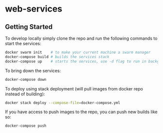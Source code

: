 # web-services

## Getting Started

To develop locally simply clone the repo and run the following commands to start the services:

```bash
docker swarm init    # to make your current machine a swarm manager
docker-compose build # builds the services stack
docker-compose up    # starts the services, use -d flag to run in background
```

To bring down the services:

```bash
docker-compose down
```

To deploy using stack deployment (will pull images from docker repo instead of building):

```bash
docker stack deploy --compose-file=docker-compose.yml
```

If you have access to push images to the repo, you can push new builds like so:

```bash
docker-compose push
```
